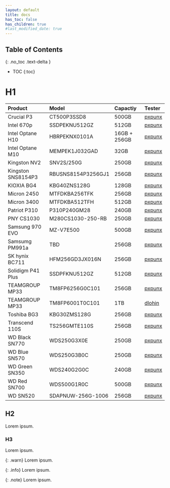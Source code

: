 ```yaml
---
layout: default
title: docs
has_toc: false
has_children: true
#last_modified_date: true
---
```


## Table of Contents
{: .no_toc .text-delta }

- TOC
{:toc}

# H1

| Product            | Model              | Capactiy     | Tester        |
|:-------------------|:-------------------|:-------------|:--------------|
| Crucial P3         | CT500P3SSD8        | 500GB        | [pxpunx](XXX) |
| Intel 670p         | SSDPEKNU512GZ      | 512GB        | [pxpunx](XXX) |
| Intel Optane H10   | HBRPEKNX0101A      | 16GB + 256GB | [pxpunx](XXX) |
| Intel Optane M10   | MEMPEK1J032GAD     | 32GB         | [pxpunx](XXX) |
| Kingston NV2       | SNV2S/250G         | 250GB        | [pxpunx](XXX) |
| Kingston SNS8154P3 | RBUSNS8154P3256GJ1 | 256GB        | [pxpunx](XXX) |
| KIOXIA BG4         | KBG40ZNS128G       | 128GB        | [pxpunx](XXX) |
| Micron 2450        | MTFDKBA256TFK      | 256GB        | [pxpunx](XXX) |
| Micron 3400        | MTFDKBA512TFH      | 512GB        | [pxpunx](XXX) |
| Patriot P310       | P310P240GM28       | 240GB        | [pxpunx](XXX) |
| PNY CS1030         | M280CS1030-250-RB  | 250GB        | [pxpunx](XXX) |
| Samsung 970 EVO    | MZ-V7E500          | 500GB        | [pxpunx](XXX) |
| Samsumg PM991a     | TBD                | 256GB        | [pxpunx](XXX) |
| SK hynix BC711     | HFM256GD3JX016N    | 256GB        | [pxpunx](XXX) |
| Solidigm P41 Plus  | SSDPFKNU512GZ      | 512GB        | [pxpunx](XXX) |
| TEAMGROUP MP33     | TM8FP6256G0C101    | 256GB        | [pxpunx](XXX) |
| TEAMGROUP MP33     | TM8FP6001T0C101    | 1TB          | [dlohin](YYY) |
| Toshiba BG3        | KBG30ZMS128G       | 256GB        | [pxpunx](XXX) |
| Transcend 110S     | TS256GMTE110S      | 256GB        | [pxpunx](XXX) |
| WD Black SN770     | WDS250G3X0E        | 250GB        | [pxpunx](XXX) |
| WD Blue SN570      | WDS250G3B0C        | 250GB        | [pxpunx](XXX) |
| WD Green SN350     | WDS240G2G0C        | 240GB        | [pxpunx](XXX) |
| WD Red SN700       | WDS500G1R0C        | 500GB        | [pxpunx](XXX) |
| WD SN520           | SDAPNUW-256G-1006  | 256GB        | [pxpunx](XXX) |

## H2

Lorem ipsum.

### H3

Lorem ipsum.

{: .warn}
Lorem ipsum.

{: .info}
Lorem ipsum.

{: .note}
Lorem ipsum.